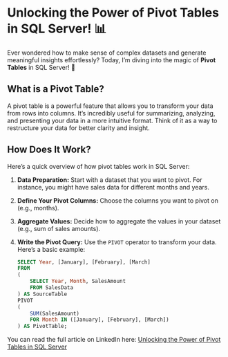 # Unlocking the Power of Pivot Tables in SQL Server! 📊

Ever wondered how to make sense of complex datasets and generate meaningful insights effortlessly? Today, I’m diving into the magic of **Pivot Tables** in SQL Server! 🚀

## What is a Pivot Table?

A pivot table is a powerful feature that allows you to transform your data from rows into columns. It’s incredibly useful for summarizing, analyzing, and presenting your data in a more intuitive format. Think of it as a way to restructure your data for better clarity and insight. 

## How Does It Work?

Here’s a quick overview of how pivot tables work in SQL Server:

1. **Data Preparation:** Start with a dataset that you want to pivot. For instance, you might have sales data for different months and years.
   
2. **Define Your Pivot Columns:** Choose the columns you want to pivot on (e.g., months).

3. **Aggregate Values:** Decide how to aggregate the values in your dataset (e.g., sum of sales amounts).

4. **Write the Pivot Query:** Use the `PIVOT` operator to transform your data. Here’s a basic example:

   ```sql
   SELECT Year, [January], [February], [March]
   FROM
   (
       SELECT Year, Month, SalesAmount
       FROM SalesData
   ) AS SourceTable
   PIVOT
   (
       SUM(SalesAmount)
       FOR Month IN ([January], [February], [March])
   ) AS PivotTable;

You can read the full article on LinkedIn here: [Unlocking the Power of Pivot Tables in SQL Server](https://www.linkedin.com/posts/ayush-lal-88984a168_activity-7227624916563505152-dMuy?utm_source=combined_share_message&utm_medium=member_desktop)
